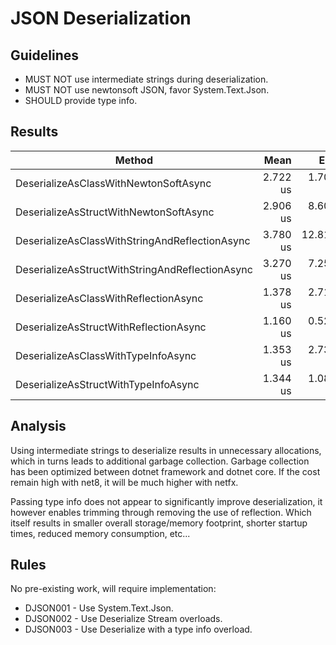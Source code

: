 # JSON Deserialization

## Guidelines

- MUST NOT use intermediate strings during deserialization.
- MUST NOT use newtonsoft JSON, favor System.Text.Json.
- SHOULD provide type info.

## Results

| Method                                          | Mean     | Error      | StdDev    | Gen0   | Gen1   | Allocated |
|------------------------------------------------ |---------:|-----------:|----------:|-------:|-------:|----------:|
| DeserializeAsClassWithNewtonSoftAsync           | 2.722 us |  1.7064 us | 0.0935 us | 1.2131 | 0.0153 |    7624 B |
| DeserializeAsStructWithNewtonSoftAsync          | 2.906 us |  8.6042 us | 0.4716 us | 1.2321 | 0.0153 |    7736 B |
| DeserializeAsClassWithStringAndReflectionAsync  | 3.780 us | 12.8128 us | 0.7023 us | 0.8202 | 0.0114 |    5152 B |
| DeserializeAsStructWithStringAndReflectionAsync | 3.270 us |  7.2542 us | 0.3976 us | 0.8163 | 0.0076 |    5136 B |
| DeserializeAsClassWithReflectionAsync           | 1.378 us |  2.7192 us | 0.1490 us | 0.1411 |      - |     888 B |
| DeserializeAsStructWithReflectionAsync          | 1.160 us |  0.5263 us | 0.0288 us | 0.1373 |      - |     872 B |
| DeserializeAsClassWithTypeInfoAsync             | 1.353 us |  2.7396 us | 0.1502 us | 0.1411 |      - |     888 B |
| DeserializeAsStructWithTypeInfoAsync            | 1.344 us |  1.0818 us | 0.0593 us | 0.1373 |      - |     872 B |

## Analysis

Using intermediate strings to deserialize results in unnecessary allocations, which in turns leads to additional garbage collection. Garbage collection has been optimized between dotnet framework and dotnet core. If the cost remain high with net8, it will be much higher with netfx.

Passing type info does not appear to significantly improve deserialization, it however enables trimming through removing the use of reflection. Which itself results in smaller overall storage/memory footprint, shorter startup times, reduced memory consumption, etc...

## Rules

No pre-existing work, will require implementation:

- DJSON001 - Use System.Text.Json.
- DJSON002 - Use Deserialize Stream overloads.
- DJSON003 - Use Deserialize with a type info overload.
